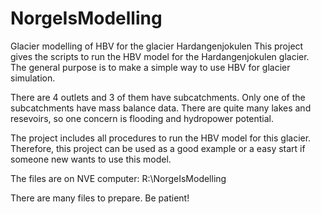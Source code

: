 # NorgeIsModelling
Glacier modelling of HBV for the glacier Hardangenjokulen
This project gives the scripts to run the HBV model for the Hardangenjokulen glacier. The general purpose is to make a simple way to use HBV for glacier simulation.

There are 4 outlets and 3 of them have subcatchments. Only one of the subcatchments have mass balance data. There are quite many lakes and resevoirs, so one concern is flooding and hydropower potential.

The project includes all procedures to run the HBV model for this glacier. Therefore, this project can be used as a good example or a easy start if someone new wants to use this model.

The files are on NVE computer: R:\NorgeIsModelling

There are many files to prepare. Be patient!
